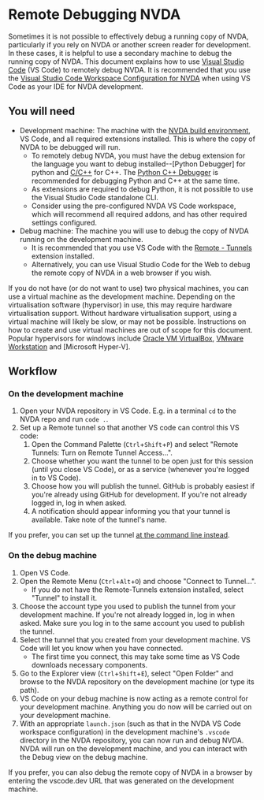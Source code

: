# Remote Debugging NVDA

Sometimes it is not possible to effectively debug a running copy of NVDA, particularly if you rely on NVDA or another screen reader for development.
In these cases, it is helpful to use a secondary machine to debug the running copy of NVDA.
This document explains how to use [Visual Studio Code] (VS Code) to remotely debug NVDA.
It is recommended that you use the [Visual Studio Code Workspace Configuration for NVDA] when using VS Code as your IDE for NVDA development.

## You will need

* Development machine: The machine with the [NVDA build environment], VS Code, and all required extensions installed.
  This is where the copy of NVDA to be debugged will run.
  * To remotely debug NVDA, you must have the debug extension for the language you want to debug installed--[Python Debugger] for python and [C/C++] for C++.
    The [Python C++ Debugger] is recommended for debugging Python and C++ at the same time.
  * As extensions are required to debug Python, it is not possible to use the Visual Studio Code standalone CLI.
  * Consider using the pre-configured NVDA VS Code workspace, which will recommend all required addons, and has other required settings configured.
* Debug machine: The machine you will use to debug the copy of NVDA running on the development machine.
  * It is recommended that you use VS Code with the [Remote - Tunnels] extension installed.
  * Alternatively, you can use Visual Studio Code for the Web to debug the remote copy of NVDA in a web browser if you wish.

If you do not have (or do not want to use) two physical machines, you can use a virtual machine as the development machine.
Depending on the virtualisation software (hypervisor) in use, this may require hardware virtualisation support.
Without hardware virtualisation support, using a virtual machine will likely be slow, or may not be possible.
Instructions on how to create and use virtual machines are out of scope for this document.
Popular hypervisors for windows include [Oracle VM VirtualBox], [VMware Workstation] and [Microsoft Hyper-V].

## Workflow

### On the development machine

1. Open your NVDA repository in VS Code.
   E.g. in a terminal `cd` to the NVDA repo and run `code .`.
2. Set up a Remote tunnel so that another VS code can control this VS code:  
   1. Open the Command Palette (`Ctrl`+`Shift`+`P`) and select "Remote Tunnels: Turn on Remote Tunnel Access...".
   2. Choose whether you want the tunnel to be open just for this session (until you close VS Code), or as a service (whenever you're logged in to VS Code).
   3. Choose how you will publish the tunnel.
      GitHub is probably easiest if you're already using GitHub for development.
      If you're not already logged in, log in when asked.
   4. A notification should appear informing you that your tunnel is available.
      Take note of the tunnel's name.

If you prefer, you can set up the tunnel [at the command line instead](https://code.visualstudio.com/docs/editor/command-line#_create-remote-tunnel).

### On the debug machine

1. Open VS Code.
2. Open the Remote Menu (`Ctrl`+`Alt`+`O`) and choose "Connect to Tunnel...".
   * If you do not have the Remote-Tunnels extension installed, select "Tunnel" to install it.
3. Choose the account type you used to publish the tunnel from your development machine.
   If you're not already logged in, log in when asked.
   Make sure you log in to the same account you used to publish the tunnel.
4. Select the tunnel that you created from your development machine.
   VS Code will let you know when you have connected.
   * The first time you connect, this may take some time as VS Code downloads necessary components.
5. Go to the Explorer view (`Ctrl`+`Shift`+`E`), select "Open Folder" and browse to the NVDA repository on the development machine (or type its path).
6. VS Code on your debug machine is now acting as a remote control for your development machine.
   Anything you do now will be carried out on your development machine.
7. With an appropriate `launch.json` (such as that in the NVDA VS Code workspace configuration) in the development machine's `.vscode` directory in the NVDA repository, you can now run and debug NVDA.
   NVDA will run on the development machine, and you can interact with the Debug view on the debug machine.

If you prefer, you can also debug the remote copy of NVDA in a browser by entering the vscode.dev URL that was generated on the development machine.

[NVDA build environment]: createDevEnvironment.md
[Visual Studio Code]: https://code.visualstudio.com/
[Remote - Tunnels]: https://marketplace.visualstudio.com/items?itemName=ms-vscode.remote-server
[Visual Studio Code Workspace Configuration for NVDA]: https://github.com/nvaccess/vscode-nvda
[Python C++ Debugger]: https://marketplace.visualstudio.com/items?itemName=benjamin-simmonds.pythoncpp-debug
[C/C++]: https://marketplace.visualstudio.com/items?itemName=ms-vscode.cpptools
[Oracle VM VirtualBox]: https://www.virtualbox.org/
[VMware Workstation]: https://www.vmware.com/products/desktop-hypervisor/workstation-and-fusion
[Hyper-V]: https://learn.microsoft.com/en-us/virtualization/hyper-v-on-windows/about/
